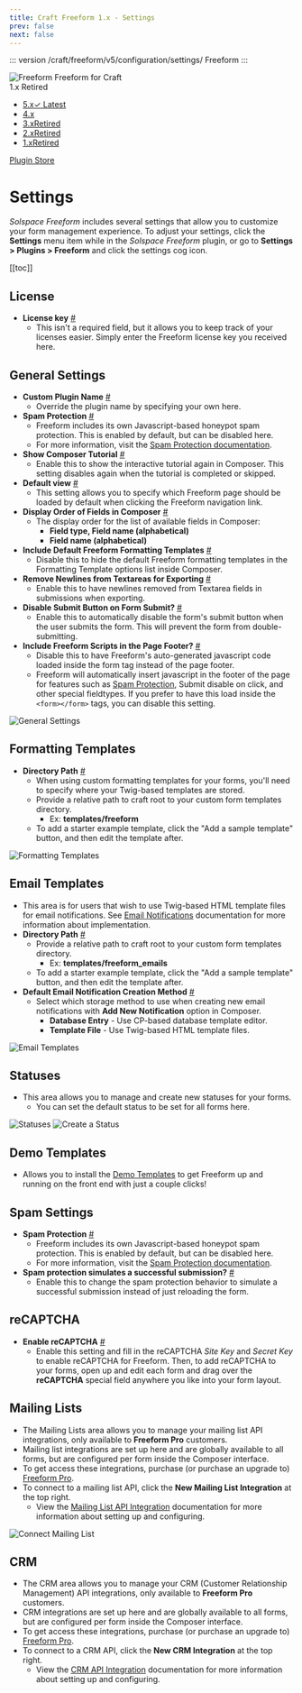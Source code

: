 ```yaml
---
title: Craft Freeform 1.x - Settings
prev: false
next: false
---
```


::: version /craft/freeform/v5/configuration/settings/
Freeform
:::

<div id="pr-heading">
    <img src="https://docs.solspace.com/extras/icons/products/freeform-icon.png" alt="Freeform" class="pr-image">
    <span class="pr-name">Freeform</span>
    <span class="pr-category">for Craft</span>
    <div class="pr-v-wrapper">
        <div class="pr-v">
            <span class="pr-v-v">1.x</span>
            <span class="pr-v-type pr-retired">Retired</span>
            <span class="pr-v-arrow arrow down"></span>
        </div>
        <ul class="pr-v-list">
            <li><a href="/craft/freeform/v5/">5.x<span class="pr-v-type pr-latest">✓ Latest</span></a></li>
            <li><a href="/craft/freeform/v4/">4.x</a></li>
            <li><a href="/craft/freeform/v3/">3.x<span class="pr-v-type pr-retired">Retired</span></a></li>
            <li><a href="/craft/freeform/v2/">2.x<span class="pr-v-type pr-retired">Retired</span></a></li>
            <li><a href="/craft/freeform/v1/">1.x<span class="pr-v-type pr-retired">Retired</span></a></li>
        </ul>
    </div>
    <div class="pr-buy">
        <a href="https://plugins.craftcms.com/freeform" class="button button-blue"><span class="external-url">Plugin Store</span></a>
    </div>
</div>

<span class="page-section"></span>

# Settings

*Solspace Freeform* includes several settings that allow you to customize your form management experience. To adjust your settings, click the **Settings** menu item while in the *Solspace Freeform* plugin, or go to **Settings > Plugins > Freeform** and click the settings cog icon.


[[toc]]


## License
* **License key** <a href="#license-key" id="license-key" class="docs-anchor">#</a>
	* This isn't a required field, but it allows you to keep track of your licenses easier. Simply enter the Freeform license key you received here.

## General Settings
* **Custom Plugin Name** <a href="#custom-name" id="custom-name" class="docs-anchor">#</a>
	* Override the plugin name by specifying your own here.
* **Spam Protection** <a href="#spam-protection" id="spam-protection" class="docs-anchor">#</a>
	* Freeform includes its own Javascript-based honeypot spam protection. This is enabled by default, but can be disabled here.
	* For more information, visit the [Spam Protection documentation](../overview/spam-protection.md).
* **Show Composer Tutorial** <a href="#composer-tutorial" id="composer-tutorial" class="docs-anchor">#</a>
	* Enable this to show the interactive tutorial again in Composer. This setting disables again when the tutorial is completed or skipped.
* **Default view** <a href="#default-view" id="default-view" class="docs-anchor">#</a>
	* This setting allows you to specify which Freeform page should be loaded by default when clicking the Freeform navigation link.
* **Display Order of Fields in Composer** <a href="#composer-display-order" id="composer-display-order" class="docs-anchor">#</a>
	* The display order for the list of available fields in Composer:
		* **Field type, Field name (alphabetical)**
		* **Field name (alphabetical)**
* **Include Default Freeform Formatting Templates** <a href="#include-default-templates" id="include-default-templates" class="docs-anchor">#</a>
	* Disable this to hide the default Freeform formatting templates in the Formatting Template options list inside Composer.
* **Remove Newlines from Textareas for Exporting** <a href="#remove-newlines-exporting" id="remove-newlines-exporting" class="docs-anchor">#</a>
	* Enable this to have newlines removed from Textarea fields in submissions when exporting.
* **Disable Submit Button on Form Submit?** <a href="#disable-submit" id="disable-submit" class="docs-anchor">#</a>
	* Enable this to automatically disable the form's submit button when the user submits the form. This will prevent the form from double-submitting.
* **Include Freeform Scripts in the Page Footer?** <a href="#scripts-footer" id="scripts-footer" class="docs-anchor">#</a>
	* Disable this to have Freeform's auto-generated javascript code loaded inside the form tag instead of the page footer.
	* Freeform will automatically insert javascript in the footer of the page for features such as [Spam Protection](../overview/spam-protection.md), Submit disable on click, and other special fieldtypes. If you prefer to have this load inside the `<form></form>` tags, you can disable this setting.

![General Settings](../images/cp_settings-general.png)

## Formatting Templates
* **Directory Path** <a href="#formatting-directory-path" id="formatting-directory-path" class="docs-anchor">#</a>
	* When using custom formatting templates for your forms, you'll need to specify where your Twig-based templates are stored.
	* Provide a relative path to craft root to your custom form templates directory.
		* Ex: **templates/freeform**
	* To add a starter example template, click the "Add a sample template" button, and then edit the template after.

![Formatting Templates](../images/cp_settings-formatting-templates.png)

## Email Templates
* This area is for users that wish to use Twig-based HTML template files for email notifications. See [Email Notifications](../overview/email-notifications.md) documentation for more information about implementation.
* **Directory Path** <a href="#email-directory-path" id="email-directory-path" class="docs-anchor">#</a>
	* Provide a relative path to craft root to your custom form templates directory.
		* Ex: **templates/freeform_emails**
	* To add a starter example template, click the "Add a sample template" button, and then edit the template after.
* **Default Email Notification Creation Method** <a href="#default-email-method" id="default-email-method" class="docs-anchor">#</a>
	* Select which storage method to use when creating new email notifications with **Add New Notification** option in Composer.
		* **Database Entry** - Use CP-based database template editor.
		* **Template File** - Use Twig-based HTML template files.

![Email Templates](../images/cp_settings-email-templates.png)

## Statuses
* This area allows you to manage and create new statuses for your forms.
	* You can set the default status to be set for all forms here.

![Statuses](../images/cp_settings-statuses.png)
![Create a Status](../images/cp_settings-statuses-create.png)

## Demo Templates
* Allows you to install the [Demo Templates](demo-templates.md) to get Freeform up and running on the front end with just a couple clicks!

## Spam Settings
* **Spam Protection** <a href="#spam-protection" id="spam-protection" class="docs-anchor">#</a>
	* Freeform includes its own Javascript-based honeypot spam protection. This is enabled by default, but can be disabled here.
	* For more information, visit the [Spam Protection documentation](../overview/spam-protection.md).
* **Spam protection simulates a successful submission?** <a href="#spam-protection-behavior" id="spam-protection-behavior" class="docs-anchor">#</a>
	* Enable this to change the spam protection behavior to simulate a successful submission instead of just reloading the form.

## reCAPTCHA
* **Enable reCAPTCHA** <a href="#spam-protection" id="spam-protection" class="docs-anchor">#</a>
	* Enable this setting and fill in the reCAPTCHA *Site Key* and *Secret Key* to enable reCAPTCHA for Freeform. Then, to add reCAPTCHA to your forms, open up and edit each form and drag over the **reCAPTCHA** special field anywhere you like into your form layout.

## Mailing Lists
* The Mailing Lists area allows you to manage your mailing list API integrations, only available to **Freeform Pro** customers.
* Mailing list integrations are set up here and are globally available to all forms, but are configured per form inside the Composer interface.
* To get access these integrations, purchase (or purchase an upgrade to) [Freeform Pro](https://solspace.com/craft/freeform/pro).
* To connect to a mailing list API, click the **New Mailing List Integration** at the top right.
	* View the [Mailing List API Integration](../api-integrations/mailing-list/README.md) documentation for more information about setting up and configuring.

![Connect Mailing List](../images/cp_settings-mailinglist-create.png)

## CRM
* The CRM area allows you to manage your CRM (Customer Relationship Management) API integrations, only available to **Freeform Pro** customers.
* CRM integrations are set up here and are globally available to all forms, but are configured per form inside the Composer interface.
* To get access these integrations, purchase (or purchase an upgrade to) [Freeform Pro](https://solspace.com/craft/freeform/pro).
* To connect to a CRM API, click the **New CRM Integration** at the top right.
	* View the [CRM API Integration](../api-integrations/crm/README.md) documentation for more information about setting up and configuring.
